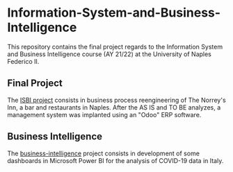 # Information-System-and-Business-Intelligence
This repository contains the final project regards to the Information System and Business Intelligence course (AY 21/22) at the University of Naples Federico II.

## Final Project
The [ISBI project](https://github.com/dBenf/Information-System-and-Business-Intelligence/final-project) consists in business process reengineering of The Norrey's Inn, a bar and restaurants in Naples. After the AS IS and TO BE analyzes, a management system was implanted using an "Odoo" ERP software.

## Business Intelligence
The [business-intelligence](https://github.com/dBenf/Information-System-and-Business-Intelligence/business-intelligence) project consists in development of some dashboards in Microsoft Power BI for the analysis of COVID-19 data in Italy.
